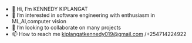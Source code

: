 - 👋 Hi, I’m KENNEDY KIPLANGAT
- 👀 I’m interested in software engineering with enthusiasm in ML,AI,computer vision
- 💞️ I’m looking to collaborate on many projects
- 📫 How to reach me kiplangatkennedy019@gmail.com /+254714224922

<!---
prof-Koech/prof-Koech is a ✨ special ✨ repository because its `README.md` (this file) appears on your GitHub profile.
You can click the Preview link to take a look at your changes.
--->
